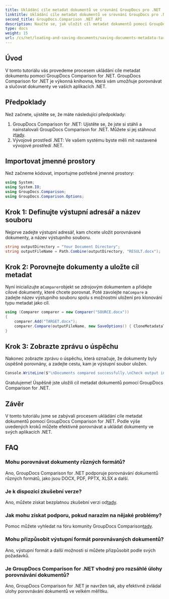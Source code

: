 ```yaml
---
title: Ukládání cíle metadat dokumentů ve srovnání GroupDocs pro .NET
linktitle: Ukládání cíle metadat dokumentů ve srovnání GroupDocs pro .NET
second_title: GroupDocs.Comparison .NET API
description: Naučte se, jak uložit cíl metadat dokumentů pomocí GroupDocs Comparison for .NET. Snadné kroky pro efektivní porovnání dokumentů ve vašich aplikacích .NET.
type: docs
weight: 15
url: /cs/net/loading-and-saving-documents/saving-documents-metadata-target/
---
```

## Úvod
V tomto tutoriálu vás provedeme procesem ukládání cíle metadat dokumentu pomocí GroupDocs Comparison for .NET. GroupDocs Comparison for .NET je výkonná knihovna, která vám umožňuje porovnávat a slučovat dokumenty ve vašich aplikacích .NET.
## Předpoklady
Než začnete, ujistěte se, že máte následující předpoklady:
1.  GroupDocs Comparison for .NET: Ujistěte se, že jste si stáhli a nainstalovali GroupDocs Comparison for .NET. Můžete si jej stáhnout z[tady](https://releases.groupdocs.com/comparison/net/).
2. Vývojové prostředí .NET: Ve vašem systému byste měli mít nastavené vývojové prostředí .NET.

## Importovat jmenné prostory
Než začneme kódovat, importujme potřebné jmenné prostory:
```csharp
using System;
using System.IO;
using GroupDocs.Comparison;
using GroupDocs.Comparison.Options;
```
## Krok 1: Definujte výstupní adresář a název souboru
Nejprve zadejte výstupní adresář, kam chcete uložit porovnávané dokumenty, a název výstupního souboru.
```csharp
string outputDirectory = "Your Document Directory";
string outputFileName = Path.Combine(outputDirectory, "RESULT.docx");
```
## Krok 2: Porovnejte dokumenty a uložte cíl metadat
 Nyní inicializujte a`Comparer`objekt se zdrojovým dokumentem a přidejte cílové dokumenty, které chcete porovnat. Poté zavolejte na`Compare` a zadejte název výstupního souboru spolu s možnostmi uložení pro klonování typu metadat jako cíl.
```csharp
using (Comparer comparer = new Comparer("SOURCE.docx"))
{
    comparer.Add("TARGET.docx");
    comparer.Compare(outputFileName, new SaveOptions() { CloneMetadataType = MetadataType.Target });
}
```
## Krok 3: Zobrazte zprávu o úspěchu
Nakonec zobrazte zprávu o úspěchu, která označuje, že dokumenty byly úspěšně porovnány, a zadejte cestu, kam je výstupní soubor uložen.
```csharp
Console.WriteLine($"\nDocuments compared successfully.\nCheck output in {outputDirectory}.");
```
Gratulujeme! Úspěšně jste uložili cíl metadat dokumentů pomocí GroupDocs Comparison for .NET.

## Závěr
V tomto tutoriálu jsme se zabývali procesem ukládání cíle metadat dokumentů pomocí GroupDocs Comparison for .NET. Podle výše uvedených kroků můžete efektivně porovnávat a ukládat dokumenty ve svých aplikacích .NET.
## FAQ
### Mohu porovnávat dokumenty různých formátů?
Ano, GroupDocs Comparison for .NET podporuje porovnávání dokumentů různých formátů, jako jsou DOCX, PDF, PPTX, XLSX a další.
### Je k dispozici zkušební verze?
 Ano, můžete získat bezplatnou zkušební verzi od[tady](https://releases.groupdocs.com/).
### Jak mohu získat podporu, pokud narazím na nějaké problémy?
 Pomoc můžete vyhledat na fóru komunity GroupDocs Comparison[tady](https://forum.groupdocs.com/c/comparison/12).
### Mohu přizpůsobit výstupní formát porovnávaných dokumentů?
Ano, výstupní formát a další možnosti si můžete přizpůsobit podle svých požadavků.
### Je GroupDocs Comparison for .NET vhodný pro rozsáhlé úlohy porovnávání dokumentů?
Ano, GroupDocs Comparison for .NET je navržen tak, aby efektivně zvládal úlohy porovnávání dokumentů ve velkém měřítku.